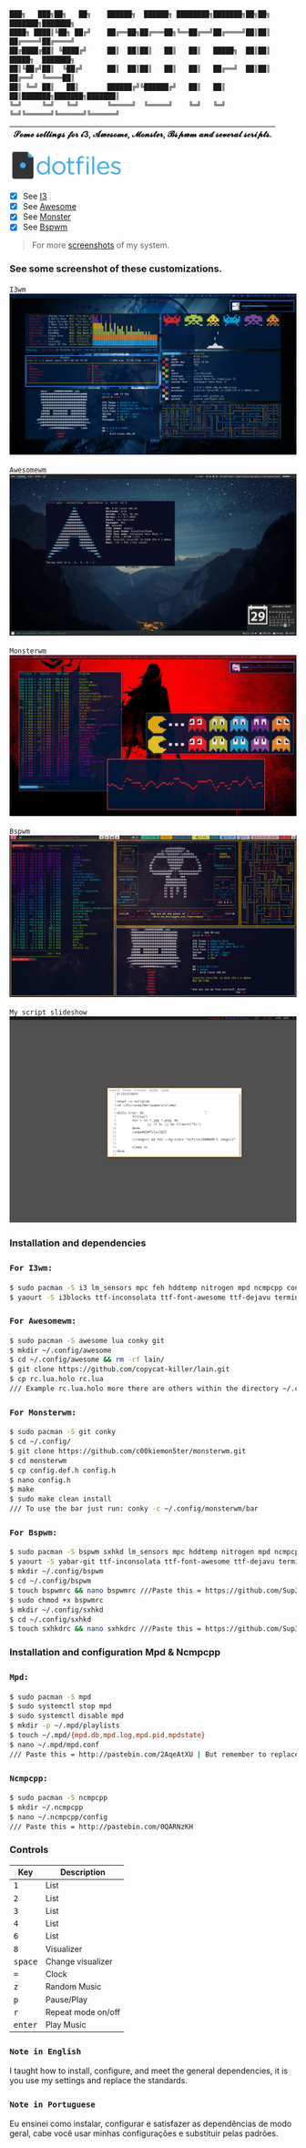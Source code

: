 ```
███╗   ███╗██╗   ██╗    ██████╗  ██████╗ ████████╗███████╗██╗██╗     ███████╗███████╗
████╗ ████║╚██╗ ██╔╝    ██╔══██╗██╔═══██╗╚══██╔══╝██╔════╝██║██║     ██╔════╝██╔════╝
██╔████╔██║ ╚████╔╝     ██║  ██║██║   ██║   ██║   █████╗  ██║██║     █████╗  ███████╗
██║╚██╔╝██║  ╚██╔╝      ██║  ██║██║   ██║   ██║   ██╔══╝  ██║██║     ██╔══╝  ╚════██║
██║ ╚═╝ ██║   ██║       ██████╔╝╚██████╔╝   ██║   ██║     ██║███████╗███████╗███████║
╚═╝     ╚═╝   ╚═╝       ╚═════╝  ╚═════╝    ╚═╝   ╚═╝     ╚═╝╚══════╝╚══════╝╚══════╝
```

| 𝓢𝓸𝓶𝓮 𝓼𝓮𝓽𝓽𝓲𝓷𝓰𝓼 𝓯𝓸𝓻 𝓲3, 𝓐𝔀𝓮𝓼𝓸𝓶𝓮, 𝓜𝓸𝓷𝓼𝓽𝓮𝓻, 𝓑𝓼𝓹𝔀𝓶 𝓪𝓷𝓭 𝓼𝓮𝓿𝓮𝓻𝓪𝓵 𝓼𝓬𝓻𝓲𝓹𝓽𝓼. |
| ------------------------------------------------------------------------------------------ |


<img alt="dotfiles" width="200" src="https://raw.githubusercontent.com/Sup3r-Us3r/MyDotfiles/master/Screenshots/dotfiles-logo.png">

* [X] See [I3](https://i3wm.org/)
* [X] See [Awesome](https://awesome.naquadah.org/)
* [X] See [Monster](https://github.com/c00kiemon5ter/monsterwm)
* [X] See [Bspwm](https://github.com/baskerville/bspwm)

> For more [screenshots](https://github.com/Sup3r-Us3r/MyDotfiles/tree/master/Screenshots) of my system.


### See some screenshot of these customizations.

`I3wm`
![I3][screenshot1]

`Awesomewm`
![Awesome][screenshot2]

`Monsterwm`
![Monster][screenshot3]

`Bspwm`
![Bspwm][screenshot4]

`My script slideshow`
![Slideshow][screenshot5]

[screenshot1]:https://raw.githubusercontent.com/Sup3r-Us3r/MyDotfiles/master/Screenshots/screenshot5.png
[screenshot2]:https://raw.githubusercontent.com/Sup3r-Us3r/MyDotfiles/master/Screenshots/screenshot9.png
[screenshot3]:https://raw.githubusercontent.com/Sup3r-Us3r/MyDotfiles/master/Screenshots/screenshot8.png
[screenshot4]:https://raw.githubusercontent.com/Sup3r-Us3r/MyDotfiles/master/Screenshots/screenshot13.png
[screenshot5]:https://raw.githubusercontent.com/Sup3r-Us3r/MyDotfiles/master/Screenshots/script-slide.gif

### Installation and dependencies

### `For I3wm:`
```sh
$ sudo pacman -S i3 lm_sensors mpc feh hddtemp nitrogen mpd ncmpcpp conky scrot zsh git
$ yaourt -S i3blocks ttf-inconsolata ttf-font-awesome ttf-dejavu terminus-font-ttf terminus-font dmenu2 lemonbar-git i3-gaps-git

```

### `For Awesomewm:`
```sh
$ sudo pacman -S awesome lua conky git
$ mkdir ~/.config/awesome
$ cd ~/.config/awesome && rm -rf lain/
$ git clone https://github.com/copycat-killer/lain.git
$ cp rc.lua.holo rc.lua 
/// Example rc.lua.holo more there are others within the directory ~/.config/awesome only give cp rc.lua.theme rc.lua

```

### `For Monsterwm:`
```sh
$ sudo pacman -S git conky
$ cd ~/.config/
$ git clone https://github.com/c00kiemon5ter/monsterwm.git
$ cd monsterwm
$ cp config.def.h config.h
$ nano config.h
$ make
$ sudo make clean install
/// To use the bar just run: conky -c ~/.config/monsterwm/bar
```

### `For Bspwm:`
```sh
$ sudo pacman -S bspwm sxhkd lm_sensors mpc hddtemp nitrogen mpd ncmpcpp scrot git
$ yaourt -S yabar-git ttf-inconsolata ttf-font-awesome ttf-dejavu terminus-font-ttf terminus-font dmenu2
$ mkdir ~/.config/bspwm
$ cd ~/.config/bspwm
$ touch bspwmrc && nano bspwmrc ///Paste this = https://github.com/Sup3r-Us3r/MyDotfiles/blob/master/.config/bspwm/bspwmrc
$ sudo chmod +x bspwmrc
$ mkdir ~/.config/sxhkd
$ cd ~/.config/sxhkd
$ touch sxhkdrc && nano sxhkdrc ///Paste this = https://github.com/Sup3r-Us3r/MyDotfiles/blob/master/.config/sxhkd/sxhkdrc

```

### Installation and configuration Mpd & Ncmpcpp

### `Mpd:`
```sh
$ sudo pacman -S mpd
$ sudo systemctl stop mpd
$ sudo systemctl disable mpd
$ mkdir -p ~/.mpd/playlists
$ touch ~/.mpd/{mpd.db,mpd.log,mpd.pid,mpdstate}
$ nano ~/.mpd/mpd.conf
/// Paste this = http://pastebin.com/2AqeAtXU | But remember to replace "ghost" for your username and the directory of musics.

```

### `Ncmpcpp:`
```sh
$ sudo pacman -S ncmpcpp
$ mkdir ~/.ncmpcpp
$ nano ~/.ncmpcpp/config
/// Paste this = http://pastebin.com/0QARNzKH

```

### Controls

| Key | Description |
| --- | ----------- |
| <kbd>1</kbd>| List |
| <kbd>2</kbd>| List |
| <kbd>3</kbd>| List |
| <kbd>4</kbd>| List |
| <kbd>6</kbd>| List |
| <kbd>8</kbd>| Visualizer |
| <kbd>space</kbd>| Change visualizer |
| <kbd>=</kbd>| Clock |
| <kbd>z</kbd>| Random Music |
| <kbd>p</kbd>| Pause/Play |
| <kbd>r</kbd>| Repeat mode on/off |
| <kbd>enter</kbd>| Play Music |

### `Note in English`
I taught how to install, configure, and meet the general dependencies, it is you use my settings and replace the standards.

### `Note in Portuguese`
Eu ensinei como instalar, configurar e satisfazer as dependências de modo geral, cabe você usar minhas configurações e substituir pelas padrões. 
